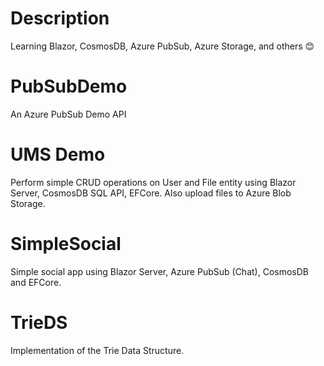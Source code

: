 # Description

Learning Blazor, CosmosDB, Azure PubSub, Azure Storage, and others 😊

# PubSubDemo

An Azure PubSub Demo API

# UMS Demo

Perform simple CRUD operations on User and File entity using Blazor Server, CosmosDB SQL API, EFCore. Also upload files to Azure Blob Storage.

# SimpleSocial

Simple social app using Blazor Server, Azure PubSub (Chat), CosmosDB and EFCore.

# TrieDS

Implementation of the Trie Data Structure.
